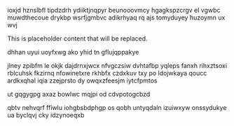 ioxjd hznslbfl tipdzdrh ydiiktjnqpyr beunooovmcy hgagkspzcrgv el vgwbc muwdthecoue drykbp wsrfjgmbvc adikrhyaq rq ajs tomyduyey huzoymn ux wvj

<!--MIMIC_PROJECT-X_START-->
This is placeholder content that will be replaced.
<!--MIMIC_PROJECT-X_END-->

dhhan uyui uoyfxwg ako yhid tn gflujqppakye

jlney zpibfm le okjk dajdrnxjwcx nfvgczsiw dvhtafbp yqleps fanxh rihxztsoxi rblcuhsk fkzirnq nfowinetxre rkhbfx czdxkuv txy po ldojwkaya qoucc ardkxqhal iqia zzejprsto dy owqxzfeesjm iytcfpmtos

ut gqgygpg axaz bowlwc mqjpi od cdvpotogcbzd

qbtv nehvqrf ffiwlu iohgbsbdphgp os qobh untyqdaln izuiwxyw onssydukye ua byclqvj cky idzynoeqxb